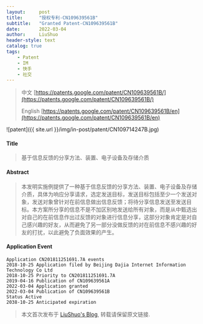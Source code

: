 ```yaml
---
layout:     post
title:      "授权专利-CN109639561B"
subtitle:   "Granted Patent-CN109639561B"
date:       2022-03-04
author:     LiuShuo
header-style: text
catalog: true
tags:
    - Patent
    - IM
    - 快手
    - 社交
---
```

> 中文 [https://patents.google.com/patent/CN109639561B/](https://patents.google.com/patent/CN109639561B/)
>
> English [https://patents.google.com/patent/CN109639561B/en](https://patents.google.com/patent/CN109639561B/en)

![patent]({{ site.url }}/img/in-post/patent/CN109714247B.jpg)
#### Title
> 基于信息反馈的分享方法、装置、电子设备及存储介质






#### Abstract
> 本发明实施例提供了一种基于信息反馈的分享方法、装置、电子设备及存储介质，具体为响应分享请求，选定发送目标，发送目标包括至少一个发送对象，发送对象曾针对在前信息做出信息反馈；将待分享信息发送至发送目标。本方案所分享的信息不是不加区别地发送给所有对象，而是从中甄选出对自己的在前信息作出过反馈的对象进行信息分享，这部分对象肯定是对自己感兴趣的好友，从而避免了另一部分没做反馈的对在前信息不感兴趣的好友的打扰，以此避免了负面效果的产生。






#### Application Event
```
Application CN201811251691.7A events 
2018-10-25 Application filed by Beijing Dajia Internet Information Technology Co Ltd
2018-10-25 Priority to CN201811251691.7A
2019-04-16 Publication of CN109639561A
2022-03-04 Application granted
2022-03-04 Publication of CN109639561B
Status Active
2038-10-25 Anticipated expiration
```
> 本文首次发布于 [LiuShuo's Blog](https://liushuo.me), 
转载请保留原文链接.
